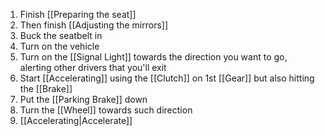 1. Finish [[Preparing the seat]] 
2. Then finish [[Adjusting the mirrors]]
3. Buck the seatbelt in
4. Turn on the vehicle
5. Turn on the [[Signal Light]] towards the direction you want to go, alerting other drivers that you'll exit
6. Start [[Accelerating]] using the [[Clutch]] on 1st [[Gear]] but also hitting the [[Brake]]
8. Put the [[Parking Brake]] down
8. Turn the [[Wheel]] towards such direction
9. [[Accelerating|Accelerate]]